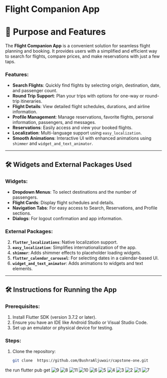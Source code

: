 # Flight Companion App

# 🚀 Purpose and Features

The **Flight Companion App** is a convenient solution for seamless flight planning and booking. It provides users with a simplified and efficient way to search for flights, compare prices, and make reservations with just a few taps.

### Features:
- **Search Flights**: Quickly find flights by selecting origin, destination, date, and passenger count.
- **Round Trip Support**: Plan your trips with options for one-way or round-trip itineraries.
- **Flight Details**: View detailed flight schedules, durations, and airline information.
- **Profile Management**: Manage reservations, favorite flights, personal information, passengers, and messages.
- **Reservations**: Easily access and view your booked flights.
- **Localization**: Multi-language support using `easy_localization`.
- **Smooth Animations**: Interactive UI with enhanced animations using `shimmer` and `widget_and_text_animator`.

---

## 🛠 Widgets and External Packages Used

### Widgets:
- **Dropdown Menus**: To select destinations and the number of passengers.
- **Flight Cards**: Display flight schedules and details.
- **Navigation Tabs**: For easy access to Search, Reservations, and Profile sections.
- **Dialogs**: For logout confirmation and app information.

### External Packages:
 2. **`flutter_localizations`**: Native localization support.
3. **`easy_localization`**: Simplifies internationalization of the app.
4. **`shimmer`**: Adds shimmer effects to placeholder loading widgets.
5. **`flutter_calendar_carousel`**: For selecting dates in a calendar-based UI.
6. **`widget_and_text_animator`**: Adds animations to widgets and text elements.

---

## 🛠 Instructions for Running the App

### Prerequisites:
1. Install Flutter SDK (version 3.7.2 or later).
2. Ensure you have an IDE like Android Studio or Visual Studio Code.
3. Set up an emulator or physical device for testing.

### Steps:
1. Clone the repository:  
   ```bash
   git clone  https://github.com/BushraAljuwair/capstone-one.git
the run flutter pub get
![9](https://github.com/user-attachments/assets/ef77199f-b155-4b3c-ac39-33cc3e6c0796)
![8](https://github.com/user-attachments/assets/95a15089-cf4b-4009-a475-81e8df236f04)
![11](https://github.com/user-attachments/assets/8c4f3d8c-48c0-4938-bef2-ca4cc1f118db)
![10](https://github.com/user-attachments/assets/7e692f5d-9499-46a6-9d55-eac898adec48)
![6](https://github.com/user-attachments/assets/850ebe49-245e-47ed-9b26-7e32c3cdcd73)
![5](https://github.com/user-attachments/assets/06e59949-0eb2-4a2b-aa33-fa7346d6b6c1)
![4](https://github.com/user-attachments/assets/dd82b3aa-d97b-4920-8d0f-205d2f220e20)
![3](https://github.com/user-attachments/assets/32c6497e-cdb4-4f71-bc37-20e0be414676)
![2](https://github.com/user-attachments/assets/62cb120e-172e-426c-9a8f-a946086f3ccb)
![1](https://github.com/user-attachments/assets/b031f893-e1e0-45b5-a1d6-27f92b046bc3)
![7](https://github.com/user-attachments/assets/dc178c3c-14da-4fa9-822e-a1c50814f004)
